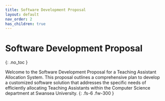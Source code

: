 ```yaml
---
title: Software Development Proposal
layout: default
nav_order: 2
has_children: true
---
```


# Software Development Proposal
{: .no_toc }

Welcome to the Software Development Proposal for a Teaching Assistant Allocation System. This proposal outlines a comprehensive plan to develop a customized software solution that addresses the specific needs of efficiently allocating Teaching Assistants within the Computer Science department at Swansea University.
{: .fs-6 .fw-300 }
